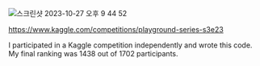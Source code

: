 
![스크린샷 2023-10-27 오후 9 44 52](https://github.com/yoooooooonji/kaggle-Binary/assets/72339970/6e1f34fc-0867-4fcb-b3ad-0dced586a461)

https://www.kaggle.com/competitions/playground-series-s3e23

I participated in a Kaggle competition independently and wrote this code. My final ranking was 1438 out of 1702 participants.
